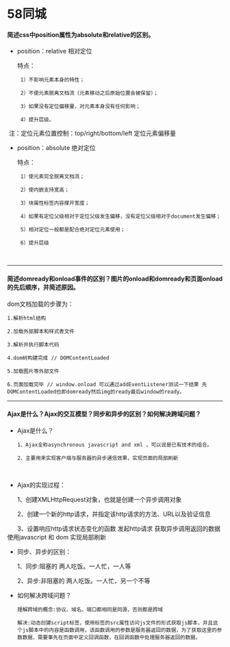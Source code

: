 # 58同城

#### 简述css中position属性为absolute和relative的区别。

- position：relative  相对定位

  特点：
  
       1）不影响元素本身的特性；
       
       2）不使元素脱离文档流（元素移动之后原始位置会被保留）；
       
       3）如果没有定位偏移量，对元素本身没有任何影响；
       
       4）提升层级。
       
  注：定位元素位置控制：top/right/bottom/left  定位元素偏移量
  
- position：absolute  绝对定位

  特点：
  
       1）使元素完全脱离文档流；
       
       2）使内嵌支持宽高；
       
       3）块属性标签内容撑开宽度；
       
       4）如果有定位父级相对于定位父级发生偏移，没有定位父级相对于document发生偏移；
       
       5）相对定位一般都是配合绝对定位元素使用；
       
       6）提升层级
       
- - -
#### 简述domready和onload事件的区别？图片的onload和domready和页面onload的先后顺序，并简述原因。

dom文档加载的步骤为：

    1.解析html结构 
    
    2.加载外部脚本和样式表文件 
    
    3.解析并执行脚本代码 
    
    4.dom树构建完成 // DOMContentLoaded 
    
    5.加载图片等外部文件 
    
    6.页面加载完毕 // window.onload 可以通过addEventListener测试一下结果 先DOMContentLoaded也即domready然后img的ready最后window的ready。


- - - 
#### Ajax是什么？Ajax的交互模型？同步和异步的区别？如何解决跨域问题？

- Ajax是什么？ 


      1、Ajax全称asynchronous javascript and xml ，可以说是已有技术的组合。
      
      2、主要用来实现客户端与服务器的异步通信效果，实现页面的局部刷新 
  
  
- Ajax的实现过程：

        1、创建XMLHttpRequest对象，也就是创建一个异步调用对象 
      
        2、创建一个新的http请求，并指定该http请求的方法、URL以及验证信息
      
        3、设置响应http请求状态变化的函数 发起http请求 获取异步调用返回的数据 使用javascript 和 dom 实现局部刷新 
      
- 同步、异步的区别：

        1、同步:阻塞的 两人吃饭。一人忙，一人等 
      
        2、异步:非阻塞的 两人吃饭。一人忙，另一个不等 
      
- 如何解决跨域问题？ 

      理解跨域的概念:协议、域名、端口都相同是同源，否则都是跨域 
      
      解决:动态创建script标签，使用标签的src属性访问js文件的形式获取js脚本，并且这个js脚本中的内容是函数调用，该函数调用的参数是服务器返回的数据，为了获取这里的参数数据，需要事先在页面中定义回调函数，在回调函数中处理服务器返回的数据。
